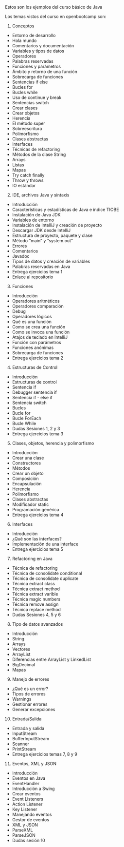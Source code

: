 Estos son los ejemplos del curso básico de Java

Los temas vistos del curso en openbootcamp son:

1. Conceptos
  - Entorno de desarrollo
  - Hola mundo
  - Comentarios y documentación
  - Variables y tipos de datos
  - Operadores
  - Palabras reservadas
  - Funciones y parámetros
  - Ámbito y retorno de una función
  - Sobrecarga de funciones
  - Sentencias if else
  - Bucles for
  - Bucles while
  - Uso de continue y break
  - Sentencias switch
  - Crear clases
  - Crear objetos
  - Herencia
  - El método super
  - Sobreescritura
  - Polimorfismo
  - Clases abstractas
  - Interfaces
  - Técnicas de refactoring
  - Métodos de la clase String
  - Arrays
  - Listas
  - Mapas
  - Try catch finally
  - Throw y throws
  - IO estándar
  
2. IDE, archivos Java y sintaxis
  - Introducción
  - Características y estadísticas de Java e índice TIOBE
  - Instalación de Java JDK
  - Variables de entorno
  - Instalación de IntelliJ y creación de proyecto
  - Descargar JDK desde IntelliJ
  - Estructura de proyecto, paquete y clase
  - Método “main” y “system.out”
  - Errores
  - Comentarios
  - Javadoc
  - Tipos de datos y creación de variables
  - Palabras reservadas en Java
  - Entrega ejercicios tema 1
  - Enlace al repositorio
  
3. Funciones
  - Introducción
  - Operadores aritméticos
  - Operadores comparación
  - Debug
  - Operadores lógicos
  - Qué es una función
  - Como se crea una función
  - Como se invoca una función
  - Atajos de teclado en IntelliJ
  - Función con parámetros
  - Funciones anónimas
  - Sobrecarga de funciones
  - Entrega ejercicios tema 2

 
4. Estructuras de Control
  - Introducción
  - Estructuras de control
  - Sentencia if
  - Debugger sentencia if
  - Sentencia if - else if
  - Sentencia switch
  - Bucles
  - Bucle for
  - Bucle ForEach
  - Bucle While
  - Dudas Sesiones 1, 2 y 3
  - Entrega ejercicios tema 3
  
5. Clases, objetos, herencia y polimorfismo
  - Introducción
  - Crear una clase
  - Constructores
  - Métodos
  - Crear un objeto
  - Composición
  - Encapsulación
  - Herencia
  - Polimorfismo
  - Clases abstractas
  - Modificador static
  - Programación genérica
  - Entrega ejercicios tema 4
  
6. Interfaces
  - Introducción
  - ¿Qué son las interfaces?
  - Implementación de una interface
  - Entrega ejercicios tema 5
  
7. Refactoring en Java
  - Técnica de refactoring
  - Técnica de consolidate conditional
  - Técnica de consolidate duplicate
  - Técnica extract class
  - Técnica extract method
  - Técnica extract varible
  - Técnica magic numbers
  - Técnica remove assign
  - Técnica replace method
  - Dudas Sesiones 4, 5 y 6
  
8. Tipo de datos avanzados

  - Introducción
  - String
  - Arrays
  - Vectores
  - ArrayList
  - Diferencias entre ArrayList y LinkedList
  - BigDecimal
  - Mapas
  
9. Manejo de errores
  - ¿Qué es un error?
  - Tipos de errores
  - Warnings
  - Gestionar errores
  - Generar excepciones
  
10. Entrada/Salida
  - Entrada y salida
  - InputStream
  - BufferInputStream
  - Scanner
  - PrintStream
  - Entrega ejercicios temas 7, 8 y 9
  
11. Eventos, XML y JSON
  - Introducción
  - Eventos en Java
  - EventHandler
  - Introducción a Swing
  - Crear eventos
  - Event Listeners
  - Action Listener
  - Key Listener
  - Manejando eventos
  - Gestor de eventos
  - XML y JSON
  - ParseXML
  - ParseJSON
  - Dudas sesión 10
    
